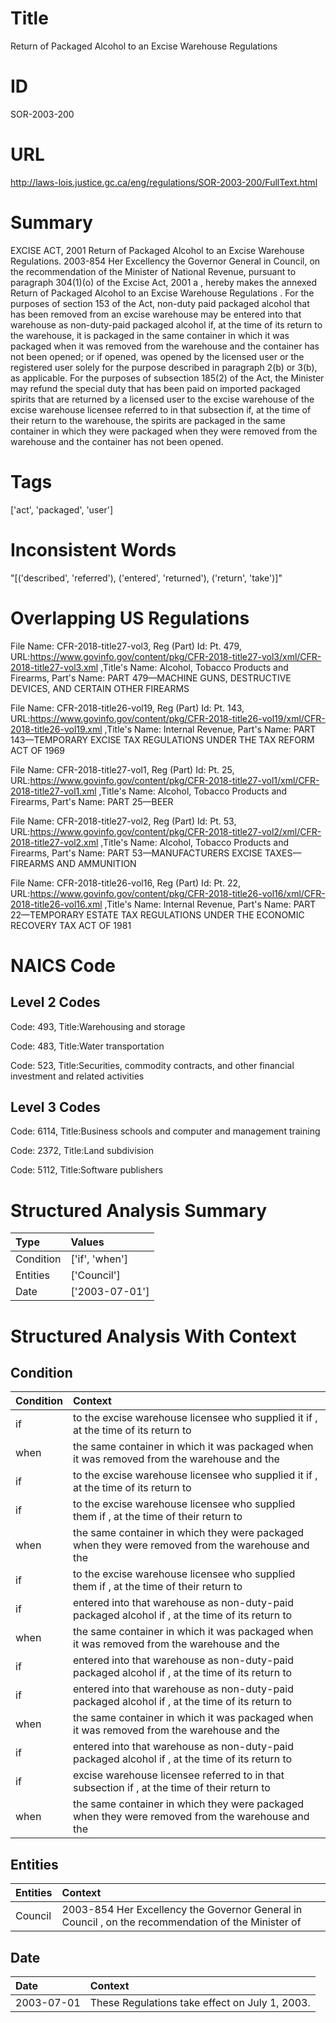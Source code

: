 # Title
Return of Packaged Alcohol to an Excise Warehouse Regulations


# ID
SOR-2003-200

# URL
http://laws-lois.justice.gc.ca/eng/regulations/SOR-2003-200/FullText.html


# Summary
EXCISE ACT, 2001 Return of Packaged Alcohol to an Excise Warehouse Regulations.
2003-854 Her Excellency the Governor General in Council, on the recommendation of the Minister of National Revenue, pursuant to paragraph 304(1)(o) of the  Excise Act, 2001 a , hereby makes the annexed  Return of Packaged Alcohol to an Excise Warehouse Regulations .
For the purposes of section 153 of the Act, non-duty paid packaged alcohol that has been removed from an excise warehouse may be entered into that warehouse as non-duty-paid packaged alcohol if, at the time of its return to the warehouse, it is packaged in the same container in which it was packaged when it was removed from the warehouse and the container has not been opened; or if opened, was opened by the licensed user or the registered user solely for the purpose described in paragraph 2(b) or 3(b), as applicable.
For the purposes of subsection 185(2) of the Act, the Minister may refund the special duty that has been paid on imported packaged spirits that are returned by a licensed user to the excise warehouse of the excise warehouse licensee referred to in that subsection if, at the time of their return to the warehouse, the spirits are packaged in the same container in which they were packaged when they were removed from the warehouse and the container has not been opened.


# Tags
['act', 'packaged', 'user']


# Inconsistent Words
"[('described', 'referred'), ('entered', 'returned'), ('return', 'take')]"


# Overlapping US Regulations
File Name: CFR-2018-title27-vol3, Reg (Part) Id: Pt. 479, URL:https://www.govinfo.gov/content/pkg/CFR-2018-title27-vol3/xml/CFR-2018-title27-vol3.xml
,Title's Name: Alcohol, Tobacco Products and Firearms, Part's Name: PART 479—MACHINE GUNS, DESTRUCTIVE DEVICES, AND CERTAIN OTHER FIREARMS

File Name: CFR-2018-title26-vol19, Reg (Part) Id: Pt. 143, URL:https://www.govinfo.gov/content/pkg/CFR-2018-title26-vol19/xml/CFR-2018-title26-vol19.xml
,Title's Name: Internal Revenue, Part's Name: PART 143—TEMPORARY EXCISE TAX REGULATIONS UNDER THE TAX REFORM ACT OF 1969

File Name: CFR-2018-title27-vol1, Reg (Part) Id: Pt. 25, URL:https://www.govinfo.gov/content/pkg/CFR-2018-title27-vol1/xml/CFR-2018-title27-vol1.xml
,Title's Name: Alcohol, Tobacco Products and Firearms, Part's Name: PART 25—BEER

File Name: CFR-2018-title27-vol2, Reg (Part) Id: Pt. 53, URL:https://www.govinfo.gov/content/pkg/CFR-2018-title27-vol2/xml/CFR-2018-title27-vol2.xml
,Title's Name: Alcohol, Tobacco Products and Firearms, Part's Name: PART 53—MANUFACTURERS EXCISE TAXES—FIREARMS AND AMMUNITION

File Name: CFR-2018-title26-vol16, Reg (Part) Id: Pt. 22, URL:https://www.govinfo.gov/content/pkg/CFR-2018-title26-vol16/xml/CFR-2018-title26-vol16.xml
,Title's Name: Internal Revenue, Part's Name: PART 22—TEMPORARY ESTATE TAX REGULATIONS UNDER THE ECONOMIC RECOVERY TAX ACT OF 1981




# NAICS Code
## Level 2 Codes
Code: 493, Title:Warehousing and storage

Code: 483, Title:Water transportation

Code: 523, Title:Securities, commodity contracts, and other financial investment and related activities




## Level 3 Codes
Code: 6114, Title:Business schools and computer and management training

Code: 2372, Title:Land subdivision

Code: 5112, Title:Software publishers







# Structured Analysis Summary
| Type      | Values         |
|:----------|:---------------|
| Condition | ['if', 'when'] |
| Entities  | ['Council']    |
| Date      | ['2003-07-01'] |


# Structured Analysis With Context
 


## Condition
| Condition   | Context                                                                                          |
|:------------|:-------------------------------------------------------------------------------------------------|
| if          | to the excise warehouse licensee who supplied it if , at the time of its return to               |
| when        | the same container in which it was packaged when it was removed from the warehouse and the       |
| if          | to the excise warehouse licensee who supplied it if , at the time of its return to               |
| if          | to the excise warehouse licensee who supplied them if , at the time of their return to           |
| when        | the same container in which they were packaged when they were removed from the warehouse and the |
| if          | to the excise warehouse licensee who supplied them if , at the time of their return to           |
| if          | entered into that warehouse as non-duty-paid packaged alcohol if , at the time of its return to  |
| when        | the same container in which it was packaged when it was removed from the warehouse and the       |
| if          | entered into that warehouse as non-duty-paid packaged alcohol if , at the time of its return to  |
| if          | entered into that warehouse as non-duty-paid packaged alcohol if , at the time of its return to  |
| when        | the same container in which it was packaged when it was removed from the warehouse and the       |
| if          | entered into that warehouse as non-duty-paid packaged alcohol if , at the time of its return to  |
| if          | excise warehouse licensee referred to in that subsection if , at the time of their return to     |
| when        | the same container in which they were packaged when they were removed from the warehouse and the |


## Entities
| Entities   | Context                                                                                             |
|:-----------|:----------------------------------------------------------------------------------------------------|
| Council    | 2003-854 Her Excellency the Governor General in  Council , on the recommendation of the Minister of |


## Date
| Date       | Context                                        |
|:-----------|:-----------------------------------------------|
| 2003-07-01 | These Regulations take effect on July 1, 2003. |



